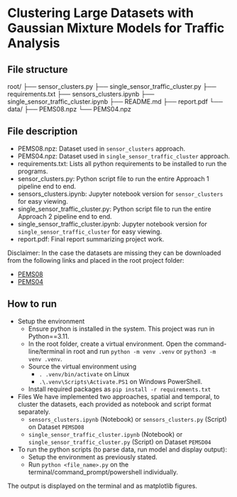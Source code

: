 # Clustering Large Datasets with Gaussian Mixture Models for Traffic Analysis

## File structure
root/
├── sensor_clusters.py
├── single_sensor_traffic_cluster.py
├── requirements.txt
├── sensors_clusters.ipynb
├── single_sensor_traffic_cluster.ipynb
├── README.md
├── report.pdf
└── data/
    ├── PEMS08.npz
    └── PEMS04.npz

## File description
- PEMS08.npz: Dataset used in `sensor_clusters` approach.
- PEMS04.npz: Dataset used in `single_sensor_traffic_cluster` approach.
- requirements.txt: Lists all python requirements to be installed to run the programs.
- sensor_clusters.py: Python script file to run the entire Approach 1 pipeline end to end.
- sensors_clusters.ipynb: Jupyter notebook version for `sensor_clusters` for easy viewing.
- single_sensor_traffic_cluster.py: Python script file to run the entire Approach 2 pipeline end to end.
- single_sensor_traffic_cluster.ipynb: Jupyter notebook version for `single_sensor_traffic_cluster` for easy viewing.
- report.pdf: Final report summarizing project work.

Disclaimer: In the case the datasets are missing they can be downloaded from the following links and placed in the root project folder:
- [PEMS08](https://zenodo.org/records/7816008/files/PEMS08.npz?download=1)
- [PEMS04](https://zenodo.org/records/7816008/files/PEMS04.npz?download=1)

## How to run

* Setup the environment
    - Ensure python is installed in the system. This project was run in Python==3.11.
    - In the root folder, create a virtual environment. Open the command-line/terminal in root and run `python -m venv .venv` or `python3 -m venv .venv`.
    - Source the virtual environment using 
        - `. .venv/bin/activate` on Linux
        -  `.\.venv\Scripts\Activate.PS1` on Windows PowerShell.
    - Install required packages as `pip install -r requirements.txt`
* Files
    We have implemented two approaches, spatial and temporal, to cluster the datasets, each provided as notebook and script format separately.
    - `sensors_clusters.ipynb` (Notebook) or `sensors_clusters.py` (Script) on Dataset `PEMSD08`
    - `single_sensor_traffic_cluster.ipynb` (Notebook) or `single_sensor_traffic_cluster.py` (Script) on Dataset `PEMSD04`
* To run the python scripts (to parse data, run model and display output):
    - Setup the environment as previously stated.
    - Run `python <file_name>.py` on the terminal/command_prompt/powershell individually.

The output is displayed on the terminal and as matplotlib figures.


